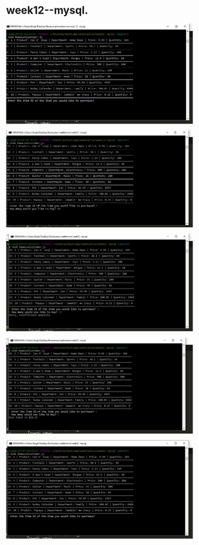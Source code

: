 # week12--mysql.

![ScreenShot 1](SQL1.JPG)
<!-- User Prompts -->

![ScreenShot 2](SQL2.JPG)
<!-- User Input too large -->

![ScreenShot 3](SQL3.JPG)
<!-- Insufficient Quantity -->

![ScreenShot 4](SQL4.JPG)
<!-- If correct, item will return your final cost -->

![ScreenShot 5](SQL5.JPG)
<!-- And update -->

